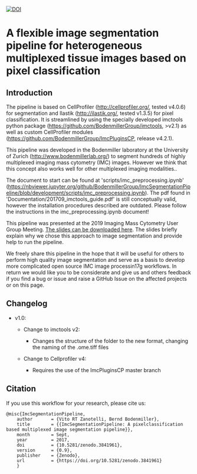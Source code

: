 [![DOI](https://zenodo.org/badge/103582813.svg)](https://zenodo.org/badge/latestdoi/103582813)
# A flexible  image segmentation pipeline for heterogeneous multiplexed tissue images based on pixel classification
## Introduction
The pipeline is based on CellProfiler (http://cellprofiler.org/, tested v4.0.6) for segmentation and Ilastik
(http://ilastik.org/, tested v1.3.5)
for pixel classification. It is streamlined by using the specially developed imctools python
package (https://github.com/BodenmillerGroup/imctools, >v2.1) as well as custom CellProfiler modules 
(https://github.com/BodenmillerGroup/ImcPluginsCP, release v4.2.1).

This pipeline was developed in the Bodenmiller laboratory at the University of Zurich (http://www.bodenmillerlab.org/)
to segment hundreds of highly multiplexed imaging mass cytometry (IMC) images.
However we think that this concept also works well for other multiplexed imaging modalities..

The document to start can be found at 'scripts/imc_preprocessing.ipynb'
(https://nbviewer.jupyter.org/github/BodenmillerGroup/ImcSegmentationPipeline/blob/development/scripts/imc_preprocessing.ipynb).
The pdf found in 'Documentation/201709_imctools_guide.pdf' is still conceptually valid, however the installation
procedures described are outdated. Please follow the instructions in the imc_preprocessing.ipynb document!

This pipeline was presented at the 2019 Imaging Mass Cytometry User Group Meeting.
[The slides can be downloaded here](https://drive.google.com/file/d/1ajPzlJ2CUj6sFYSOq0HR2dOJehHIlCJt/view).
The slides briefly explain why we chose this approach to image segmentation and provide help to run the pipeline.

We freely share this pipeline in the hope that it will be useful for others to perform high quality image segmentation
and serve as a basis to develop more complicated open source IMC image processin17g workflows. In return we would like
you to be considerate and give us and others feedback if you find a bug or issue and raise a GitHub Issue
on the affected projects or on this page.

## Changelog
- v1.0:
    - Change to imctools v2:
        - Changes the structure of the folder to the new format, changing the
          naming of the .ome.tiff files
          
    - Change to Cellprofiler v4:
        - Requires the use of the ImcPluginsCP master branch

## Citation
If you use this workflow for your research, please cite us:
```
@misc{ImcSegmentationPipeline,
    author       = {Vito RT Zanotelli, Bernd Bodenmiller},
    title        = {{ImcSegmentationPipeline: A pixelclassification based multiplexed image segmentation pipeline}},
    month        = Sept,
    year         = 2017,
    doi          = {10.5281/zenodo.3841961},
    version      = {0.9},
    publisher    = {Zenodo},
    url          = {https://doi.org/10.5281/zenodo.3841961}
    }
```

